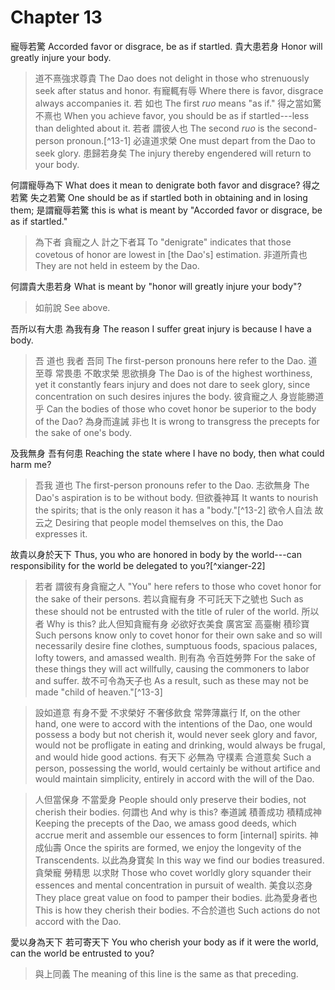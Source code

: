 # Chapter 13

寵辱若驚
Accorded favor or disgrace, be as if startled.
貴大患若身
Honor will greatly injure your body.

> 道不熹強求尊貴
The Dao does not delight in those who strenuously seek after status and honor.
有寵輒有辱
Where there is favor, disgrace always accompanies it.
若
如也
The first *ruo*
means "as if."
得之當如驚不熹也
When you achieve favor, you should be as if startled---less than delighted about it.
若者
謂彼人也
The second *ruo*
is the second-person pronoun.[^13-1]
必違道求榮
One must depart from the Dao to seek glory.
患歸若身矣
The injury thereby engendered will return to your body.

何謂寵辱為下
What does it mean to denigrate both favor and disgrace?
得之若驚
失之若驚
One should be as if startled both in obtaining
and in losing them;
是謂寵辱若驚
this is what is meant by "Accorded favor or disgrace, be as if startled."

> 為下者
貪寵之人
計之下者耳
To "denigrate"
indicates that those covetous of honor
are lowest in [the Dao's] estimation.
非道所貴也
They are not held in esteem by the Dao.

何謂貴大患若身
What is meant by "honor will greatly injure your body"?

> 如前說
See above.

吾所以有大患
為我有身
The reason I suffer great injury
is because I have a body.

> 吾
道也
我者
吾同
The first-person pronouns here
refer to the Dao.
道至尊
常畏患
不敢求榮
思欲損身
The Dao is of the highest worthiness,
yet it constantly fears injury
and does not dare to seek glory,
since concentration on such desires injures the body.
彼貪寵之人
身豈能勝道乎
Can the bodies of those who covet honor
be superior to the body of the Dao?
為身而違誡
非也
It is wrong to transgress the precepts for the sake of one's body.

及我無身
吾有何患
Reaching the state where I have no body,
then what could harm me?

> 吾我
道也
The first-person pronouns
refer to the Dao.
志欲無身
The Dao's aspiration is to be without body.
但欲養神耳
It wants to nourish the spirits;
that is the only reason it has a "body."[^13-2]
欲令人自法
故云之
Desiring that people model themselves on this,
the Dao expresses it.

故貴以身於天下
Thus, you who are honored in body by the world---can responsibility for the world be delegated to you?[^xianger-22]

> 若者
謂彼有身貪寵之人
"You"
here refers to those who covet honor for the sake of their persons.
若以貪寵有身
不可託天下之號也
Such as these
should not be entrusted with the title of ruler of the world.
所以者
Why is this?
此人但知貪寵有身
必欲好衣美食
廣宮室
高臺榭
積珍寶
Such persons know only to covet honor for their own sake
and so will necessarily desire fine clothes, sumptuous foods,
spacious palaces,
lofty towers,
and amassed wealth.
則有為
令百姓勞弊
For the sake of these things they will act willfully,
causing the commoners to labor and suffer.
故不可令為天子也
As a result, such as these may not be made "child of heaven."[^13-3]

> 設如道意
有身不愛
不求榮好
不奢侈飲食
常弊薄羸行
If, on the other hand, one were to accord with the intentions of the Dao,
one would possess a body but not cherish it,
would never seek glory and favor,
would not be profligate in eating and drinking,
would always be frugal, and would hide good actions.
有天下
必無為
守樸素
合道意矣
Such a person, possessing the world,
would certainly be without artifice
and would maintain simplicity,
entirely in accord with the will of the Dao.

> 人但當保身
不當愛身
People should only preserve their bodies,
not cherish their bodies.
何謂也
And why is this?
奉道誡
積善成功
積精成神
Keeping the precepts of the Dao,
we amass good deeds, which accrue merit
and assemble our essences to form [internal] spirits.
神成仙壽
Once the spirits are formed, we enjoy the longevity of the Transcendents.
以此為身寶矣
In this way we find our bodies treasured.
貪榮寵
勞精思
以求財
Those who covet worldly glory
squander their essences and mental concentration
in pursuit of wealth.
美食以恣身
They place great value on food to pamper their bodies.
此為愛身者也
This is how they cherish their bodies.
不合於道也
Such actions do not accord with the Dao.

愛以身為天下
若可寄天下
You who cherish your body as if it were the world,
can the world be entrusted to you?

> 與上同義
The meaning of this line is the same as that preceding.
